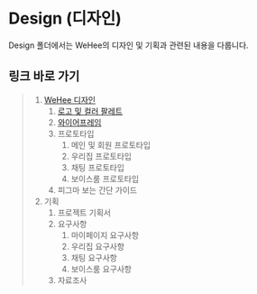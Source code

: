 # Design (디자인)

Design 폴더에서는 WeHee의 디자인 및 기획과 관련된 내용을 다룹니다.

## 링크 바로 가기

> 1. [WeHee 디자인](design/README.md)
>    1. [로고 및 컬러 팔레트](design/logo-and-pallete.md)
>    2. [와이어프레임](design/wireframe.md)
>    3. 프로토타입
>       1. 메인 및 회원 프로토타입
>       2. 우리집 프로토타입
>       3. 채팅 프로토타입
>       4. 보이스룸 프로토타입
>    4. 피그마 보는 간단 가이드
> 2. 기획
>    1. 프로젝트 기획서
>    2. 요구사항
>       1. 마이페이지 요구사항
>       2. 우리집 요구사항
>       3. 채팅 요구사항
>       4. 보이스룸 요구사항
>    3. 자료조사